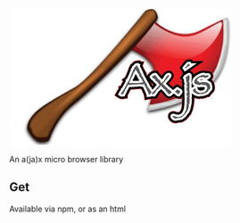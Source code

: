 ![Ax.js](./src/ax.js.gif)

An a(ja)x micro browser library

## Get

Available via npm, or as an html <script> tag.

### npm:

```
npm install ax.js
```

In your javascript file somewhere.

```javascript
var ax = require('ax.js');
```